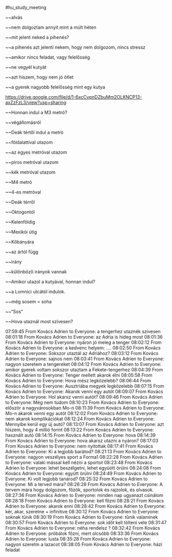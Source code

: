 #hu_study_meeting 

~~alvás

~~nem dolgoztam annyit mint a múlt héten
	
~~mit jelent neked a pihenés?

~~a pihenés azt jelenti nekem, hogy nem dolgozom, nincs stressz

~~amikor nincs feladat, vagy felelősség

~~ne vegyél kutyát

~~azt hiszem, hogy nem jó ötlet

~~a gyerek nagyobb felelősség mint egy kutya

https://drive.google.com/file/d/1-6xcCvpnDZbuMm2OLKNCP13-axZzFzL3/view?usp=sharing

~~Honnan indul a M3 metró?

~~végállomásról

~~Deák tértől indul a metró

~~földalattival utazom

~~az egyes metróval utazom

~~piros metróval utazom

~~kék metróval utazom

~~M4 metró

~~4-es metróval

~~Deák térről

~~Oktogontól

~~Kelenföldig

~~Mexikói útig

~~Kőbányára

~~az ártól függ

~~irány

~~különböző irányok vannak

~~Amikor utazol a kutyával, honnan indul?

~~a Lomnici utcától indulok.

~~még sosem = soha

~~“Sos"

~~Hova utaznál most szívesen?

07:59:45 From Kovács Adrien to Everyone:
	a tengerhez utaznék szívesen
08:01:18 From Kovács Adrien to Everyone:
	az Adria is hideg most
08:01:36 From Kovács Adrien to Everyone:
	nyáron jó meleg a tenger
08:02:12 From Kovács Adrien to Everyone:
	a kedvenc helyem: ….
08:02:50 From Kovács Adrien to Everyone:
	Sokszor utaztál az Adriához?
08:03:12 From Kovács Adrien to Everyone:
	sajnos nem
08:03:41 From Kovács Adrien to Everyone:
	nagyon szeretem a tengereket
08:04:12 From Kovács Adrien to Everyone:
	amikor gyerek voltam sokszor utaztam a Fekete-tengerhez
08:04:39 From Kovács Adrien to Everyone:
	Tenger mellett akarok élni
08:05:58 From Kovács Adrien to Everyone:
	Hova mész legközelebb?
08:06:44 From Kovács Adrien to Everyone:
	Ausztriába megyek legközelebb
08:07:15 From Kovács Adrien to Everyone:
	Akarok venni egy autót
08:09:07 From Kovács Adrien to Everyone:
	Hol akarsz venni autót?
08:09:46 From Kovács Adrien to Everyone:
	Még nem tudom
08:10:23 From Kovács Adrien to Everyone:
	először a nagyvárosokban Mo-n
08:11:39 From Kovács Adrien to Everyone:
	Mo-n akarok venni egy autót
08:12:02 From Kovács Adrien to Everyone:
	nem akarok komplikációkat
08:12:24 From Kovács Adrien to Everyone:
	Mennyibe kerül egy új autó?
08:13:07 From Kovács Adrien to Everyone:
	azt hiszem, hogy 4 millió forint
08:13:22 From Kovács Adrien to Everyone:
	használt autó
08:14:15 From Kovács Adrien to Everyone:
	hova
08:14:39 From Kovács Adrien to Everyone:
	hova akarsz utazni a nyáron?
08:17:03 From Kovács Adrien to Everyone:
	nem nyitottak
08:17:41 From Kovács Adrien to Everyone:
	Ki a legjobb barátod?
08:21:13 From Kovács Adrien to Everyone:
	nagyon veszélyes sport a Forma1
08:22:28 From Kovács Adrien to Everyone:
	valaki mással kell nézni a sportot
08:23:48 From Kovács Adrien to Everyone:
	lehet beszélgetni, lehet együótt örülni
08:24:08 From Kovács Adrien to Everyone:
	együtt örülni
08:24:49 From Kovács Adrien to Everyone:
	Ki volt legjobb tanárod?
08:25:32 From Kovács Adrien to Everyone:
	Mi a terved mára?
08:26:28 From Kovács Adrien to Everyone:
	A tervem mára hogy dolgozom, főzök, sportolok és rajzolok, és olvasok.
08:27:36 From Kovács Adrien to Everyone:
	minden nap ugyanazt csinálom
08:28:18 From Kovács Adrien to Everyone:
	kell főzni
08:28:21 From Kovács Adrien to Everyone:
	akarok enni
08:28:42 From Kovács Adrien to Everyone:
	kér, akar, szeretne + infinitive
08:30:12 From Kovács Adrien to Everyone:
	soknak tűnik
08:30:19 From Kovács Adrien to Everyone:
	tűnik valaminek
08:30:57 From Kovács Adrien to Everyone:
	sok időt kell tölteni vele
08:31:47 From Kovács Adrien to Everyone:
	néha rendelsz ?
08:32:42 From Kovács Adrien to Everyone:
	próbálok főzni, mert olcsóbb
08:33:36 From Kovács Adrien to Everyone:
	lusta
08:35:28 From Kovács Adrien to Everyone:
	nagyon szeretm a lazacot
08:38:05 From Kovács Adrien to Everyone:
	házi feladat
